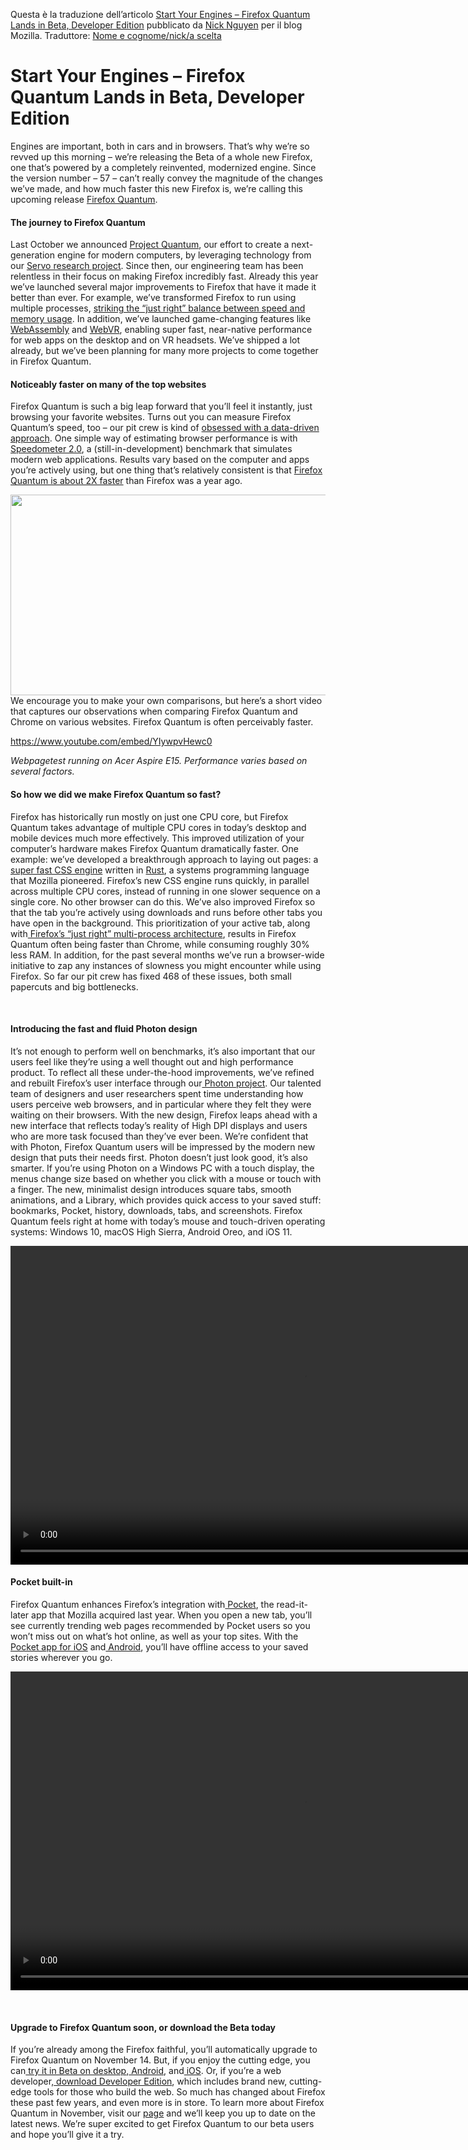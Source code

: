 Questa è la traduzione dell’articolo <a href="https://blog.mozilla.org/blog/2017/09/26/firefox-quantum-beta-developer-edition/" target="_blank">Start Your Engines – Firefox Quantum Lands in Beta, Developer Edition</a> pubblicato da <a href="https://blog.mozilla.org/blog/author/nnguyenmozillacom/">Nick Nguyen</a> per il blog Mozilla.
Traduttore: <a href="https://www.mozillaitalia.org">Nome e cognome/nick/a scelta</a>


<h1>Start Your Engines – Firefox Quantum Lands in Beta, Developer Edition</h1>


Engines are important, both in cars and in browsers. That’s why we’re so revved up this morning – we’re releasing the Beta of a whole new Firefox, one that’s powered by a completely reinvented, modernized engine. Since the version number – 57 – can’t really convey the magnitude of the changes we’ve made, and how much faster this new Firefox is, we’re calling this upcoming release <a href="https://www.mozilla.org/firefox/quantum">Firefox Quantum</a>.

<h4>The journey to Firefox Quantum</h4>

Last October we announced <a href="https://medium.com/mozilla-tech/a-quantum-leap-for-the-web-a3b7174b3c12">Project Quantum</a>, our effort to create a next-generation engine for modern computers, by leveraging technology from our <a href="http://www.servo.org">Servo research project</a>. Since then, our engineering team has been relentless in their focus on making Firefox incredibly fast. 
Already this year we’ve launched several major improvements to Firefox that have it made it better than ever. For example, we’ve transformed Firefox to run using multiple processes, <a href="https://medium.com/mozilla-tech/the-search-for-the-goldilocks-browser-and-why-firefox-may-be-just-right-for-you-1f520506aa35">striking the “just right” balance between speed and memory usage</a>. In addition, we’ve launched game-changing features like <a href="https://medium.com/mozilla-tech/why-webassembly-is-a-game-changer-for-the-web-and-a-source-of-pride-for-mozilla-and-firefox-dda80e4c43cb">WebAssembly</a> and <a href="https://medium.com/mozilla-tech/webvr-shipping-today-in-firefox-d54d490a2072">WebVR</a>, enabling super fast, near-native performance for web apps on the desktop and on VR headsets. 
We’ve shipped a lot already, but we’ve been planning for many more projects to come together in Firefox Quantum. 


<h4>Noticeably faster on many of the top websites</h4>

Firefox Quantum is such a big leap forward that you’ll feel it instantly, just browsing your favorite websites. 
Turns out you can measure Firefox Quantum’s speed, too – our pit crew is kind of <a href="https://hacks.mozilla.org/2017/06/designing-for-performance-a-data-informed-approach-for-quantum-development/">obsessed with a data-driven approach</a>. One simple way of estimating browser performance is with <a href="https://mozilla.github.io/arewefastyet-speedometer/2.0//">Speedometer 2.0</a>, a (still-in-development) benchmark that simulates modern web applications. Results vary based on the computer and apps you’re actively using, but one thing that’s relatively consistent is that <a href="https://blog.mozilla.org/firefox/quantum-performance-test/">Firefox Quantum is about 2X faster</a> than Firefox was a year ago. 

<img class="size-large wp-image-10855 alignnone" src="https://ffp4g1ylyit3jdyti1hqcvtb-wpengine.netdna-ssl.com/wp-content/uploads/2017/09/Firefox-Quantum-is-2x-faster-600x321.png" alt="" width="600" height="321" srcset="https://blog.mozilla.org/wp-content/uploads/2017/09/Firefox-Quantum-is-2x-faster-600x321.png 600w, https://blog.mozilla.org/wp-content/uploads/2017/09/Firefox-Quantum-is-2x-faster-300x160.png 300w, https://blog.mozilla.org/wp-content/uploads/2017/09/Firefox-Quantum-is-2x-faster-768x411.png 768w, https://blog.mozilla.org/wp-content/uploads/2017/09/Firefox-Quantum-is-2x-faster-1000x535.png 1000w" sizes="(max-width: 600px) 100vw, 600px" /> 
We encourage you to make your own comparisons, but here’s a short video that captures our observations when comparing Firefox Quantum and Chrome on various websites. Firefox Quantum is often perceivably faster. 

https://www.youtube.com/embed/YIywpvHewc0

<em>Webpagetest running on Acer Aspire E15. Performance varies based on several factors.</em> 



<h4>So how we did we make Firefox Quantum so fast?</h4>
Firefox has historically run mostly on just one CPU core, but Firefox Quantum takes advantage of multiple CPU cores in today’s desktop and mobile devices much more effectively. This improved utilization of your computer’s hardware makes Firefox Quantum dramatically faster. One example: we’ve developed a breakthrough approach to laying out pages: a<a href="https://hacks.mozilla.org/2017/08/inside-a-super-fast-css-engine-quantum-css-aka-stylo/"> super fast CSS engine</a> written in <a href="http://www.rust-lang.org">Rust</a>, a systems programming language that Mozilla pioneered. Firefox’s new CSS engine runs quickly, in parallel across multiple CPU cores, instead of running in one slower sequence on a single core. No other browser can do this. 
We’ve also improved Firefox so that the tab you’re actively using downloads and runs before other tabs you have open in the background. This prioritization of your active tab, along with<a href="https://medium.com/mozilla-tech/the-search-for-the-goldilocks-browser-and-why-firefox-may-be-just-right-for-you-1f520506aa35"> Firefox&#8217;s “just right” multi-process architecture</a>, results in Firefox Quantum often being faster than Chrome, while consuming roughly 30% less RAM. 
In addition, for the past several months we’ve run a browser-wide initiative to zap any instances of slowness you might encounter while using Firefox. So far our pit crew has fixed 468 of these issues, both small papercuts and big bottlenecks. 

&nbsp; 

<h4>Introducing the fast and fluid Photon design</h4>

It’s not enough to perform well on benchmarks, it’s also important that our users feel like they’re using a well thought out and high performance product.  To reflect all these under-the-hood improvements, we’ve refined and rebuilt Firefox’s user interface through our<a href="https://www.youtube.com/watch?v=tJG278nX6dM"> Photon project</a>. Our talented team of designers and user researchers spent time understanding how users perceive web browsers, and in particular where they felt they were waiting on their browsers. 
With the new design, Firefox leaps ahead with a new interface that reflects today’s reality of High DPI displays and users who are more task focused than they’ve ever been. We’re confident that with Photon, Firefox Quantum users will be impressed by the modern new design that puts their needs first. Photon doesn’t just look good, it’s also smarter. If you’re using Photon on a Windows PC with a touch display, the menus change size based on whether you click with a mouse or touch with a finger. 
The new, minimalist design introduces square tabs, smooth animations, and a Library, which provides quick access to your saved stuff: bookmarks, Pocket, history, downloads, tabs, and screenshots. Firefox Quantum feels right at home with today’s mouse and touch-driven operating systems: Windows 10, macOS High Sierra, Android Oreo, and iOS 11. 

<div style="width: 940px;" class="wp-video"><!--[if lt IE 9]><script>document.createElement('video');</script><![endif]-->
<video class="wp-video-shortcode" id="video-10833-1" width="940" height="510" loop="1" autoplay="1" preload="metadata" controls="controls"><source type="video/webm" src="https://ffp4g1ylyit3jdyti1hqcvtb-wpengine.netdna-ssl.com/wp-content/uploads/2017/09/Firefox-Quantum-Photon-UI-2.webm?_=1" /><a href="https://ffp4g1ylyit3jdyti1hqcvtb-wpengine.netdna-ssl.com/wp-content/uploads/2017/09/Firefox-Quantum-Photon-UI-2.webm">https://blog.mozilla.org/wp-content/uploads/2017/09/Firefox-Quantum-Photon-UI-2.webm</a></video>
</div>




<h4>Pocket built-in</h4>

Firefox Quantum enhances Firefox’s integration with<a href="https://getpocket.com/"> Pocket</a>, the read-it-later app that Mozilla acquired last year. When you open a new tab, you’ll see currently trending web pages recommended by Pocket users so you won’t miss out on what’s hot online, as well as your top sites. With the<a href="https://itunes.apple.com/us/app/pocket-save-articles-and-videos-to-view-later/id309601447?mt=8"> Pocket app for iOS</a> and<a href="https://play.google.com/store/apps/details?id=com.ideashower.readitlater.pro"> Android</a>, you’ll have offline access to your saved stories wherever you go. 
&nbsp; 

<div style="width: 940px;" class="wp-video"><video class="wp-video-shortcode" id="video-10833-2" width="940" height="510" loop="1" autoplay="1" preload="metadata" controls="controls"><source type="video/webm" src="https://ffp4g1ylyit3jdyti1hqcvtb-wpengine.netdna-ssl.com/wp-content/uploads/2017/09/Firefox-Quantum-integrates-Pocket.webm?_=2" /><a href="https://ffp4g1ylyit3jdyti1hqcvtb-wpengine.netdna-ssl.com/wp-content/uploads/2017/09/Firefox-Quantum-integrates-Pocket.webm">https://blog.mozilla.org/wp-content/uploads/2017/09/Firefox-Quantum-integrates-Pocket.webm</a></video></div>

&nbsp; 

<h4>Upgrade to Firefox Quantum soon, or download the Beta today</h4>

If you’re already among the Firefox faithful, you’ll automatically upgrade to Firefox Quantum on November 14. But, if you enjoy the cutting edge, you can<a href="https://www.mozilla.org/en-US/firefox/channel/desktop/#beta"> try it in Beta on desktop</a>,<a href="https://play.google.com/store/apps/details?id=org.mozilla.firefox_beta"> Android</a>, and<a href="https://www.mozilla.org/en-US/firefox/channel/ios/"> iOS</a>. Or, if you’re a web developer,<a href="https://www.mozilla.org/en-US/firefox/developer/"> download Developer Edition</a>, which includes brand new, cutting-edge tools for those who build the web. 
So much has changed about Firefox these past few years, and even more is in store. To learn more about Firefox Quantum in November, visit our <a href="https://www.mozilla.org/firefox/quantum">page</a> and we’ll keep you up to date on the latest news. 
We’re super excited to get Firefox Quantum to our beta users and hope you’ll give it a try. 


